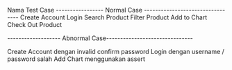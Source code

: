 Nama Test Case
----------------- Normal Case ---------------------------------
Create Account
Login
Search Product
Filter Product
Add to Chart
Check Out Product

------------------- Abnormal Case-------------------------------

Create Account dengan invalid confirm password
Login dengan username / password salah
Add Chart menggunakan assert
